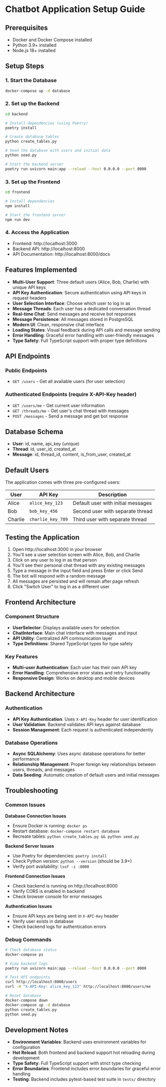 # Chatbot Application Setup Guide

## Prerequisites
- Docker and Docker Compose installed
- Python 3.9+ installed
- Node.js 18+ installed

## Setup Steps

### 1. Start the Database
```bash
docker-compose up -d database
```

### 2. Set up the Backend
```bash
cd backend

# Install dependencies (using Poetry)
poetry install

# Create database tables
python create_tables.py

# Seed the database with users and initial data
python seed.py

# Start the backend server
poetry run uvicorn main:app --reload --host 0.0.0.0 --port 8000
```

### 3. Set up the Frontend
```bash
cd frontend

# Install dependencies
npm install

# Start the frontend server
npm run dev
```

### 4. Access the Application
- Frontend: http://localhost:3000
- Backend API: http://localhost:8000
- API Documentation: http://localhost:8000/docs

## Features Implemented

- **Multi-User Support**: Three default users (Alice, Bob, Charlie) with unique API keys
- **API Key Authentication**: Secure authentication using API keys in request headers
- **User Selection Interface**: Choose which user to log in as
- **Message Threads**: Each user has a dedicated conversation thread
- **Real-time Chat**: Send messages and receive bot responses
- **Message Persistence**: All messages stored in PostgreSQL
- **Modern UI**: Clean, responsive chat interface
- **Loading States**: Visual feedback during API calls and message sending
- **Error Handling**: Graceful error handling with user-friendly messages
- **Type Safety**: Full TypeScript support with proper type definitions

## API Endpoints

### Public Endpoints
- `GET /users` - Get all available users (for user selection)

### Authenticated Endpoints (require X-API-Key header)
- `GET /users/me` - Get current user information
- `GET /threads/me` - Get user's chat thread with messages
- `POST /messages` - Send a message and get bot response

## Database Schema

- **User**: id, name, api_key (unique)
- **Thread**: id, user_id, created_at
- **Message**: id, thread_id, content, is_from_user, created_at

## Default Users

The application comes with three pre-configured users:

| User | API Key | Description |
|------|---------|-------------|
| Alice | `alice_key_123` | Default user with initial messages |
| Bob | `bob_key_456` | Second user with separate thread |
| Charlie | `charlie_key_789` | Third user with separate thread |

## Testing the Application

1. Open http://localhost:3000 in your browser
2. You'll see a user selection screen with Alice, Bob, and Charlie
3. Click on any user to log in as that person
4. You'll see their personal chat thread with any existing messages
5. Type a message in the input field and press Enter or click Send
6. The bot will respond with a random message
7. All messages are persisted and will remain after page refresh
8. Click "Switch User" to log in as a different user

## Frontend Architecture

### Component Structure
- **UserSelector**: Displays available users for selection
- **ChatInterface**: Main chat interface with messages and input
- **API Utility**: Centralized API communication layer
- **Type Definitions**: Shared TypeScript types for type safety

### Key Features
- **Multi-user Authentication**: Each user has their own API key
- **Error Handling**: Comprehensive error states and retry functionality
- **Responsive Design**: Works on desktop and mobile devices

## Backend Architecture

### Authentication
- **API Key Authentication**: Uses `X-API-Key` header for user identification
- **User Validation**: Backend validates API keys against database
- **Session Management**: Each request is authenticated independently

### Database Operations
- **Async SQLAlchemy**: Uses async database operations for better performance
- **Relationship Management**: Proper foreign key relationships between users, threads, and messages
- **Data Seeding**: Automatic creation of default users and initial messages

## Troubleshooting

### Common Issues

**Database Connection Issues**
- Ensure Docker is running: `docker ps`
- Restart database: `docker-compose restart database`
- Recreate tables: `python create_tables.py && python seed.py`

**Backend Server Issues**
- Use Poetry for dependencies: `poetry install`
- Check Python version: `python --version` (should be 3.9+)
- Verify port availability: `lsof -i :8000`

**Frontend Connection Issues**
- Check backend is running on http://localhost:8000
- Verify CORS is enabled in backend
- Check browser console for error messages

**Authentication Issues**
- Ensure API keys are being sent in `X-API-Key` header
- Verify user exists in database
- Check backend logs for authentication errors

### Debug Commands

```bash
# Check database status
docker-compose ps

# View backend logs
poetry run uvicorn main:app --reload --host 0.0.0.0 --port 8000

# Test API endpoints
curl http://localhost:8000/users
curl -H "X-API-Key: alice_key_123" http://localhost:8000/users/me

# Reset database
docker-compose down
docker-compose up -d database
python create_tables.py
python seed.py
```

## Development Notes

- **Environment Variables**: Backend uses environment variables for configuration
- **Hot Reload**: Both frontend and backend support hot reloading during development
- **Type Safety**: Full TypeScript support with strict type checking
- **Error Boundaries**: Frontend includes error boundaries for graceful error handling
- **Testing**: Backend includes pytest-based test suite in `tests/` directory
